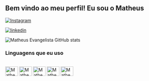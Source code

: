 ## Bem vindo ao meu perfil! Eu sou o Matheus

[![Instagram](https://img.shields.io/badge/Instagram-E4405F?style=for-the-badge&logo=instagram&logoColor=white)](https://www.instagram.com/evangemats_/)

[![linkedin](https://img.shields.io/badge/LinkedIn-0077B5?style=for-the-badge&logo=linkedin&logoColor=white)](https://www.linkedin.com/in/matheus-evangelista-rodrigues-ab969a204/)

![Matheus Evangelista GitHub stats](https://github-readme-stats.vercel.app/api?username=MatheusDev007&show_icons=true&theme=radical)


### Linguagens que eu uso

<div style='display: inline-block'><br>
    <img align='center' alt='Matheus-HTML' height= '30' width='40' src="https://cdn.jsdelivr.net/gh/devicons/devicon/icons/html5/html5-plain.svg" />
    <img align='center' alt='Matheus-CSS' height= '30' width='40' src="https://cdn.jsdelivr.net/gh/devicons/devicon/icons/css3/css3-plain.svg" />
    <img align='center' alt='Matheus-JS' height= '30' width='40' src="https://cdn.jsdelivr.net/gh/devicons/devicon/icons/javascript/javascript-plain.svg" />
    <img align='center' alt='Matheus-PHP' height= '30' width='40'src="https://cdn.jsdelivr.net/gh/devicons/devicon/icons/php/php-plain.svg" />
    <img align='center' alt='Matheus-Java' height= '30' width='40'src="https://cdn.jsdelivr.net/gh/devicons/devicon/icons/java/java-plain.svg" />

</div>
